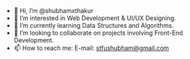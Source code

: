 - 👋 Hi, I’m @shubhamxthakur
- 👀 I’m interested in Web Development & UI/UX Designing.
- 🌱 I’m currently learning Data Structures and Algorithms.
- 💞️ I’m looking to collaborate on projects involving Front-End Development.
- 📫 How to reach me: E-mail: stfushubham@gmail.com

<!---
shubhamxthakur/shubhamxthakur is a ✨ special ✨ repository because its `README.md` (this file) appears on your GitHub profile.
You can click the Preview link to take a look at your changes.
--->
